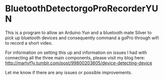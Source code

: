 BluetoothDetectorgoProRecorderYUN
=================================

This is a program to allow an Arduino Yun and a bluetooth mate Silver to pick up bluetooth devices and consequently command a goPro through wifi to record a short video.

For information on setting this up and information on issues I had with connecting all the three main components, please visit my blog here: http://martyf1y.tumblr.com/post/99800203605/device-detecting-device

Let me know if there are any issues or possible improvements.
